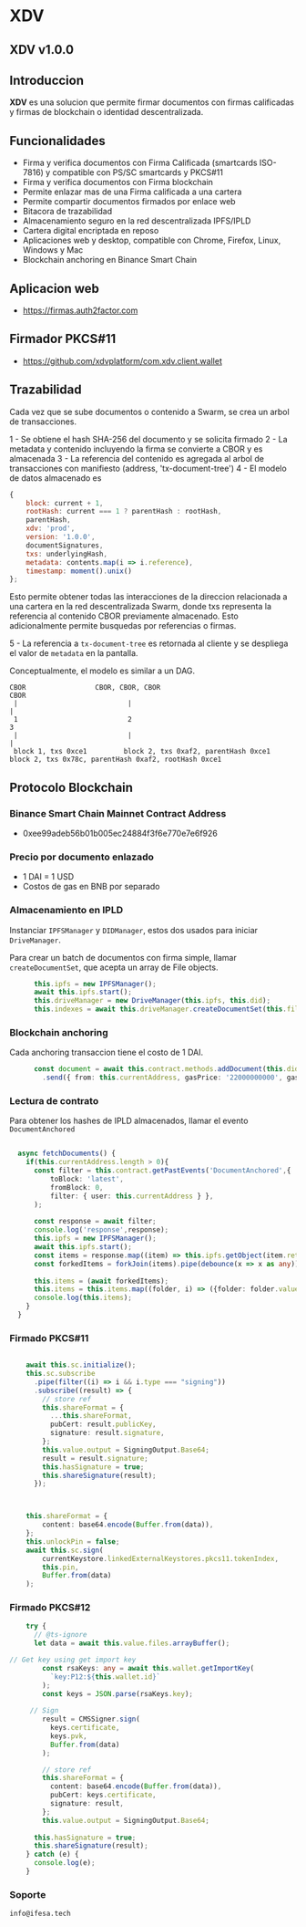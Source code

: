 # XDV
## XDV v1.0.0


## Introduccion
**XDV** es una solucion que permite firmar documentos con firmas calificadas y firmas de blockchain o identidad descentralizada.  

## Funcionalidades

- Firma y verifica documentos con Firma Calificada (smartcards ISO-7816) y compatible con PS/SC smartcards y PKCS#11
- Firma y verifica documentos con Firma blockchain
- Permite enlazar mas de una Firma calificada a una cartera
- Permite compartir documentos firmados por enlace web
- Bitacora de trazabilidad
- Almacenamiento seguro en la red descentralizada IPFS/IPLD
- Cartera digital encriptada en reposo
- Aplicaciones web y desktop, compatible con Chrome, Firefox, Linux, Windows y Mac
- Blockchain anchoring en Binance Smart Chain

## Aplicacion web

- https://firmas.auth2factor.com


## Firmador PKCS#11

- https://github.com/xdvplatform/com.xdv.client.wallet

## Trazabilidad

Cada vez que se sube documentos o contenido a Swarm, se crea un arbol de transacciones.

1 - Se obtiene el hash SHA-256 del documento y se solicita firmado
2 - La metadata y contenido incluyendo la firma se convierte a CBOR y es almacenada
3 - La referencia del contenido es agregada al arbol de transacciones con manifiesto (address, 'tx-document-tree')
4 - El modelo de datos almacenado es

```javascript
{
    block: current + 1,
    rootHash: current === 1 ? parentHash : rootHash,
    parentHash,
    xdv: 'prod',
    version: '1.0.0',
    documentSignatures,
    txs: underlyingHash,
    metadata: contents.map(i => i.reference),
    timestamp: moment().unix()
};
```

Esto permite obtener todas las interacciones de la direccion relacionada a una cartera en la red descentralizada Swarm, donde txs representa la referencia al contenido CBOR previamente almacenado. Esto adicionalmente permite busquedas por referencias o firmas.

5 - La referencia a `tx-document-tree` es retornada al cliente y se despliega el valor de `metadata` en la pantalla.


Conceptualmente, el modelo es similar a un DAG.

```
CBOR                 CBOR, CBOR, CBOR                                CBOR
 |                           |                                           |
 1                           2                                           3
 |                           |                                           |
 block 1, txs 0xce1         block 2, txs 0xaf2, parentHash 0xce1        block 2, txs 0x78c, parentHash 0xaf2, rootHash 0xce1      
```

## Protocolo Blockchain

### Binance Smart Chain Mainnet Contract Address

- 0xee99adeb56b01b005ec24884f3f6e770e7e6f926

### Precio por documento enlazado 

- 1 DAI = 1 USD
- Costos de gas en BNB por separado


### Almacenamiento en IPLD

Instanciar `IPFSManager` y `DIDManager`, estos dos usados para iniciar `DriveManager`.

Para crear un batch de documentos con firma simple, llamar `createDocumentSet`, que acepta un array de File objects.

```typescript
      this.ipfs = new IPFSManager();
      await this.ipfs.start();
      this.driveManager = new DriveManager(this.ipfs, this.did);
      this.indexes = await this.driveManager.createDocumentSet(this.files);
```

### Blockchain anchoring

Cada anchoring transaccion tiene el costo  de  1 DAI.

```typescript
      const document = await this.contract.methods.addDocument(this.did.id, this.indexes, 'dummy description')
        .send({ from: this.currentAddress, gasPrice: '22000000000', gas: 400000 });

```

### Lectura de contrato 

Para obtener los hashes de IPLD almacenados, llamar el evento `DocumentAnchored`

```typescript

  async fetchDocuments() {
    if(this.currentAddress.length > 0){
      const filter = this.contract.getPastEvents('DocumentAnchored',{ 
          toBlock: 'latest',
          fromBlock: 0,
          filter: { user: this.currentAddress } },
      );
      
      const response = await filter;
      console.log('response',response);
      this.ipfs = new IPFSManager();
      await this.ipfs.start();  
      const items = response.map((item) => this.ipfs.getObject(item.returnValues[2]));
      const forkedItems = forkJoin(items).pipe(debounce(x => x as any)).toPromise();
      
      this.items = (await forkedItems);
      this.items = this.items.map((folder, i) => ({folder: folder.value.documents, id: i}));
      console.log(this.items);
    }
  }
```

### Firmado PKCS#11

```typescript

    await this.sc.initialize();
    this.sc.subscribe
      .pipe(filter((i) => i && i.type === "signing"))
      .subscribe((result) => {
        // store ref
        this.shareFormat = {
          ...this.shareFormat,
          pubCert: result.publicKey,
          signature: result.signature,
        };
        this.value.output = SigningOutput.Base64;
        result = result.signature;
        this.hasSignature = true;
        this.shareSignature(result);
      });



    this.shareFormat = {
        content: base64.encode(Buffer.from(data)),
    };
    this.unlockPin = false;
    await this.sc.sign(
        currentKeystore.linkedExternalKeystores.pkcs11.tokenIndex,
        this.pin,
        Buffer.from(data)
    );

```

### Firmado PKCS#12

```typescript
    try {
      // @ts-ignore
      let data = await this.value.files.arrayBuffer();

// Get key using get import key
        const rsaKeys: any = await this.wallet.getImportKey(
          `key:P12:${this.wallet.id}`
        );
        const keys = JSON.parse(rsaKeys.key);
     
     // Sign
        result = CMSSigner.sign(
          keys.certificate,
          keys.pvk,
          Buffer.from(data)
        );

        // store ref
        this.shareFormat = {
          content: base64.encode(Buffer.from(data)),
          pubCert: keys.certificate,
          signature: result,
        };
        this.value.output = SigningOutput.Base64;
 
      this.hasSignature = true;
      this.shareSignature(result);
    } catch (e) {
      console.log(e);
    }
```

### Soporte

`info@ifesa.tech`
